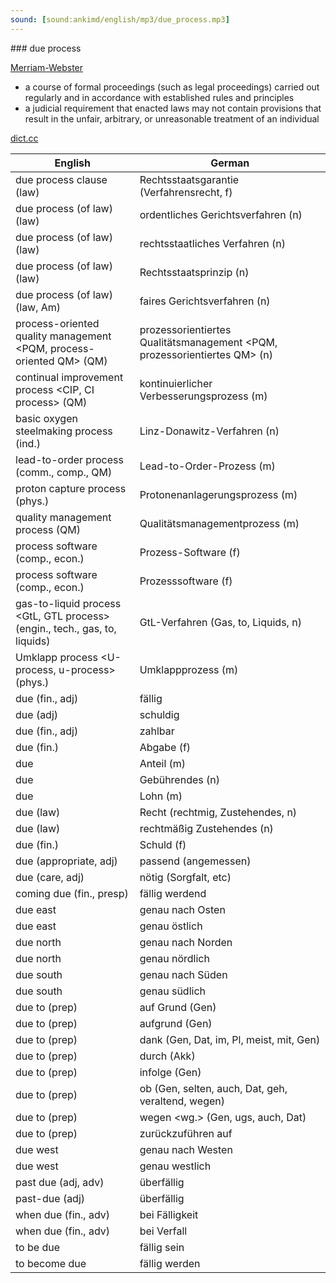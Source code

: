 ```yaml
---
sound: [sound:ankimd/english/mp3/due_process.mp3]
---
```


\### due process

[Merriam-Webster](https://www.merriam-webster.com/dictionary/due+process)

- a course of formal proceedings (such as legal proceedings) carried out regularly and in accordance with established rules and principles
- a judicial requirement that enacted laws may not contain provisions that result in the unfair, arbitrary, or unreasonable treatment of an individual

[dict.cc](https://www.dict.cc/due+process)

| English        | German       |
| -------------- | ------------ |
| due process clause (law) | Rechtsstaatsgarantie (Verfahrensrecht, f) |
| due process (of law) (law) | ordentliches Gerichtsverfahren (n) |
| due process (of law) (law) | rechtsstaatliches Verfahren (n) |
| due process (of law) (law) | Rechtsstaatsprinzip (n) |
| due process (of law) (law, Am) | faires Gerichtsverfahren (n) |
| process-oriented quality management <PQM, process-oriented QM> (QM) | prozessorientiertes Qualitätsmanagement <PQM, prozessorientiertes QM> (n) |
| continual improvement process <CIP, CI process> (QM) | kontinuierlicher Verbesserungsprozess <KVP> (m) |
| basic oxygen steelmaking process <BOS process> (ind.) | Linz-Donawitz-Verfahren <LD-Verfahren> (n) |
| lead-to-order process <LTO process> (comm., comp., QM) | Lead-to-Order-Prozess (m) |
| proton capture process <p-process> (phys.) | Protonenanlagerungsprozess <p-Prozess> (m) |
| quality management process <QM process> (QM) | Qualitätsmanagementprozess <QM-Prozess> (m) |
| process software <process SW> (comp., econ.) | Prozess-Software <Prozess-SW> (f) |
| process software <process SW> (comp., econ.) | Prozesssoftware <Prozess-SW> (f) |
| gas-to-liquid process <GtL, GTL process> (engin., tech., gas, to, liquids) | GtL-Verfahren (Gas, to, Liquids, n) |
| Umklapp process <U-process, u-process> (phys.) | Umklappprozess <U-Prozess> (m) |
| due (fin., adj) | fällig |
| due (adj) | schuldig |
| due (fin., adj) | zahlbar |
| due (fin.) | Abgabe (f) |
| due | Anteil (m) |
| due | Gebührendes (n) |
| due | Lohn (m) |
| due (law) | Recht (rechtmig, Zustehendes, n) |
| due (law) | rechtmäßig Zustehendes (n) |
| due (fin.) | Schuld (f) |
| due (appropriate, adj) | passend (angemessen) |
| due (care, adj) | nötig (Sorgfalt, etc) |
| coming due (fin., presp) | fällig werdend |
| due east | genau nach Osten |
| due east | genau östlich |
| due north | genau nach Norden |
| due north | genau nördlich |
| due south | genau nach Süden |
| due south | genau südlich |
| due to (prep) | auf Grund (Gen) |
| due to (prep) | aufgrund (Gen) |
| due to (prep) | dank (Gen, Dat, im, Pl, meist, mit, Gen) |
| due to (prep) | durch (Akk) |
| due to (prep) | infolge (Gen) |
| due to (prep) | ob (Gen, selten, auch, Dat, geh, veraltend, wegen) |
| due to (prep) | wegen <wg.> (Gen, ugs, auch, Dat) |
| due to (prep) | zurückzuführen auf |
| due west | genau nach Westen |
| due west | genau westlich |
| past due (adj, adv) | überfällig |
| past-due (adj) | überfällig |
| when due (fin., adv) | bei Fälligkeit |
| when due (fin., adv) | bei Verfall |
| to be due | fällig sein |
| to become due | fällig werden |
